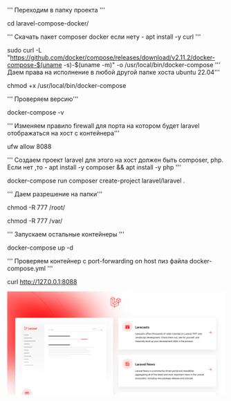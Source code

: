 ''' Переходим в папку проекта '''

cd laravel-compose-docker/

''' Скачать пакет composer docker если нету - apt install -y curl '''

sudo curl -L "https://github.com/docker/compose/releases/download/v2.11.2/docker-compose-$(uname -s)-$(uname -m)" -o /usr/local/bin/docker-compose
''' Даем права на исполнение в любой другой папке хоста ubuntu 22.04'''


chmod +x /usr/local/bin/docker-compose

''' Проверяем версию'''

docker-compose -v

''' Изменяем правило firewall для порта на котором будет laravel отображаться на хост с контейнера'''

ufw allow 8088

''' Создаем проект laravel для этого на хост должен быть composer, php. Если нет ,то - apt install -y composer && apt install -y php '''


docker-compose run composer create-project laravel/laravel .

''' Даем разрешение на папки'''

chmod -R 777 /root/

chmod -R 777 /var/

''' Запускаем остальные контейнеры '''

docker-compose up -d

''' Проверяем контейнер с port-forwarding on host пиз файла docker-compose.yml  '''

curl http://127.0.0.1:8088

![Screnshot](https://github.com/antonffeksdnu/laravel-compose-docker/blob/main/2024-10-25%20105748.png)
